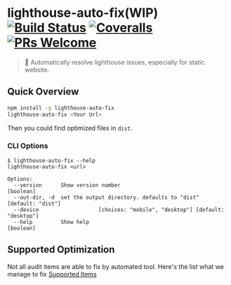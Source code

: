 # lighthouse-auto-fix(WIP) [![Build Status](https://travis-ci.com/fedeoo/lighthouse-auto-fix.svg?branch=master)](https://travis-ci.com/fedeoo/lighthouse-auto-fix) [![Coveralls](https://img.shields.io/coveralls/fedeoo/lighthouse-auto-fix.svg)](https://coveralls.io/github/fedeoo/lighthouse-auto-fix) [![PRs Welcome](https://img.shields.io/badge/PRs-Welcome-brightgreen.svg)](https://github.com/fedeoo/lighthouse-auto-fix/pulls)
> 🚀 Automatically resolve lighthouse issues, especially for static website.

## Quick Overview

```sh
npm install -g lighthouse-auto-fix
lighthouse-auto-fix <Your Url>
```
Then you could find optimized files in `dist`.

### CLI Options
```
$ lighthouse-auto-fix --help
lighthouse-auto-fix <url>

Options:
  --version      Show version number                                   [boolean]
  --out-dir, -d  set the output directory. defaults to "dist"  [default: "dist"]
  --device                   [choices: "mobile", "desktop"] [default: "desktop"]
  --help         Show help                                             [boolean]
```

## Supported Optimization

Not all audit items are able to fix by automated tool. Here's the list what we manage to fix [Supported Items](/docs/supported-audit-items.md) 
